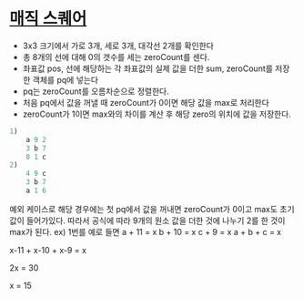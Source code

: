 # [매직 스퀘어](https://www.acmicpc.net/problem/3192)

- 3x3 크기에서 가로 3개, 세로 3개, 대각선 2개를 확인한다
- 총 8개의 선에 대해 0의 갯수를 세는 zeroCount를 센다.
- 좌표값 pos, 선에 해당하는 각 좌표값의 실제 값을 더한 sum, zeroCount를 저장한 객체를 pq에 넣는다
- pq는 zeroCount를 오름차순으로 정렬한다.
- 처음 pq에서 값을 꺼낼 때 zeroCount가 0이면 해당 값을 max로 처리한다
- zeroCount가 1이면 max와의 차이를 계산 후 해당 zero의 위치에 값을 저장한다.
```java
1)
    a 9 2
    3 b 7
    8 1 c
2)
    4 9 c
    3 b 7
    a 1 6
```
예외 케이스로 해당 경우에는 첫 pq에서 값을 꺼내면 zeroCount가 0이고 max도 초기값이 들어가있다.
따라서 공식에 따라 9개의 원소 값을 더한 것에 나누기 2를 한 것이 max가 된다.
ex) 1번를 예로 들면
a + 11     = x
b + 10    = x
c + 9     = x
a + b + c = x

x-11 + x-10 + x-9 = x

2x = 30

x = 15